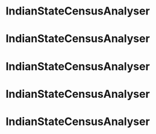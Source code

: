 # IndianStateCensusAnalyser
# IndianStateCensusAnalyser
# IndianStateCensusAnalyser
# IndianStateCensusAnalyser
# IndianStateCensusAnalyser
